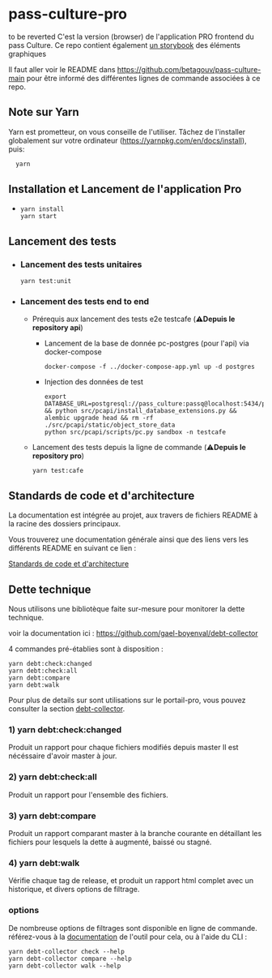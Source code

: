 # pass-culture-pro
to be reverted
C'est la version (browser) de l'application PRO frontend du pass Culture. Ce repo contient également [un storybook](https://pass-culture.github.io/pass-culture-main/?path=/story/ui-kit-checkboxfield--default) des éléments graphiques

Il faut aller voir le README dans https://github.com/betagouv/pass-culture-main pour être informé des différentes lignes de commande associées à ce repo.

## Note sur Yarn

Yarn est prometteur, on vous conseille de l'utiliser. Tâchez de l'installer globalement sur votre ordinateur (https://yarnpkg.com/en/docs/install), puis:

```bash
  yarn
```

## Installation et Lancement de l'application Pro

- ```shell
  yarn install
  yarn start
  ```

## Lancement des tests

- ### Lancement des tests unitaires

  ```shell
  yarn test:unit
  ```

- ### Lancement des tests end to end

  - Prérequis aux lancement des tests e2e testcafe (⚠️**Depuis le repository api**)

    - Lancement de la base de donnée pc-postgres (pour l'api) via docker-compose
      ```shell
      docker-compose -f ../docker-compose-app.yml up -d postgres
      ```
    - Injection des données de test
      ```shell
      export DATABASE_URL=postgresql://pass_culture:passq@localhost:5434/pass_culture && python src/pcapi/install_database_extensions.py && alembic upgrade head && rm -rf ./src/pcapi/static/object_store_data
      python src/pcapi/scripts/pc.py sandbox -n testcafe
      ```

  - Lancement des tests depuis la ligne de commande (⚠️**Depuis le repository pro**)
    ```shell
    yarn test:cafe
    ```

## Standards de code et d'architecture

La documentation est intégrée au projet, aux travers de fichiers README à la racine des dossiers principaux.

Vous trouverez une documentation générale ainsi que des liens vers les différents README en suivant ce lien :

[Standards de code et d'architecture](./src/README.md)

## Dette technique

Nous utilisons une bibliotèque faite sur-mesure pour monitorer la dette technique.

voir la documentation ici : https://github.com/gael-boyenval/debt-collector

4 commandes pré-établies sont à disposition :

```
yarn debt:check:changed
yarn debt:check:all
yarn debt:compare
yarn debt:walk
```

Pour plus de details sur sont utilisations sur le portail-pro, vous pouvez consulter la section [debt-collector](./.debt-collector/README.md).

### 1) yarn debt:check:changed

Produit un rapport pour chaque fichiers modifiés depuis master Il est nécéssaire d'avoir master à jour.

### 2) yarn debt:check:all

Produit un rapport pour l'ensemble des fichiers.

### 3) yarn debt:compare

Produit un rapport comparant master à la branche courante en détaillant les fichiers pour lesquels la dette à augmenté, baissé ou stagné.

### 4) yarn debt:walk

Vérifie chaque tag de release, et produit un rapport html complet avec un historique, et divers options de filtrage.

### options

De nombreuse options de filtrages sont disponible en ligne de commande. référez-vous à la [documentation](https://github.com/gael-boyenval/debt-collector) de l'outil pour cela, ou à l'aide du CLI :

```
yarn debt-collector check --help
yarn debt-collector compare --help
yarn debt-collector walk --help
```
